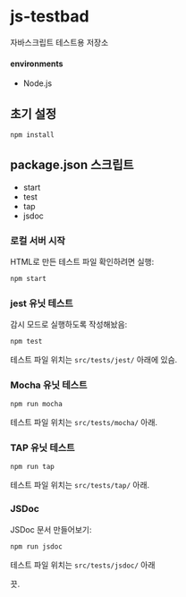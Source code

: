 # js-testbad

자바스크립트 테스트용 저장소

#### environments

- Node.js

## 초기 설정

```bash
npm install
```

## package.json 스크립트

- start
- test
- tap
- jsdoc

### 로컬 서버 시작

HTML로 만든 테스트 파일 확인하려면 실행:

```bash
npm start
```

### jest 유닛 테스트

감시 모드로 실행하도록 작성해놨음:

```bash
npm test
```

테스트 파일 위치는 `src/tests/jest/` 아래에 있슴.

### Mocha 유닛 테스트

```bash
npm run mocha
```

테스트 파일 위치는 `src/tests/mocha/` 아래.

### TAP 유닛 테스트

```bash
npm run tap
```

테스트 파일 위치는 `src/tests/tap/` 아래.

### JSDoc

JSDoc 문서 만들어보기:

```bash
npm run jsdoc
```

테스트 파일 위치는 `src/tests/jsdoc/` 아래

끗.
